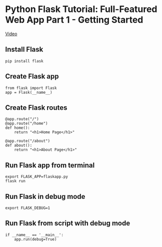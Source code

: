 # Python Flask Tutorial: Full-Featured Web App Part 1 - Getting Started
[Video](https://www.youtube.com/watch?v=MwZwr5Tvyxo&list=PL-osiE80TeTs4UjLw5MM6OjgkjFeUxCYH)

## Install Flask
    pip install flask
    
## Create Flask app 
    from flask import Flask
    app = Flask(__name__)
    
## Create Flask routes
    @app.route("/")
    @app.route("/home")
    def home():
        return "<h1>Home Page</h1>"
    
    @app.route("/about")
    def about():
        return "<h1>About Page</h1>"
    
## Run Flask app from terminal
    export FLASK_APP=flaskapp.py
    flask run
    
## Run Flask in debug mode
    export FLASK_DEBUG=1
    
## Run Flask from script with debug mode
    if __name__ == '__main__':
        app.run(debug=True)
        
        
